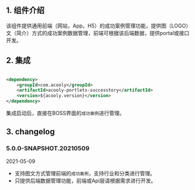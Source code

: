 <!-- title: 成功案例 -->
<!-- name: acooly-portlets-successtory -->
<!-- type: portlets -->
<!-- author: zhangpu -->
<!-- date: 2021-05-09 -->

## 1. 组件介绍

该组件提供通用前端（网站，App，H5）的成功案例管理功能，提供图（LOGO）文（简介）方式的成功案例数据管理，前端可根据该后端数据，提供portal或接口开发。

## 2. 集成

```xml

<dependency>
    <groupId>com.acooly</groupId>
    <artifactId>acooly-portlets-successtory</artifactId>
    <version>${acooly.version}</version>
</dependency>
```

集成启动后，直接在BOSS界面的`成功案例`进行管理。

## 3. changelog

### 5.0.0-SNAPSHOT.20210509

2021-05-09

* 支持图文方式管理前端的`成功案例`，支持行业和分类进行管理。
* 只提供后端数据管理功能，前端或Api层请根据需求进行开发。
